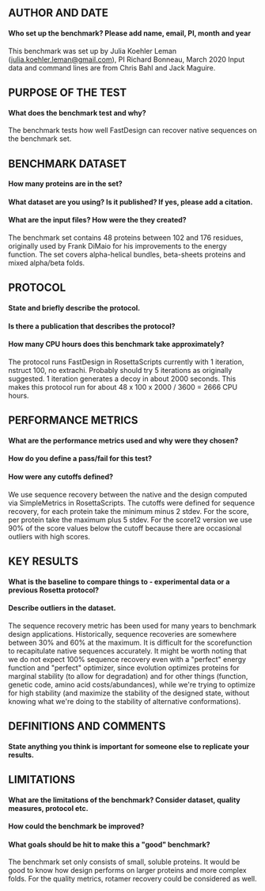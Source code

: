## AUTHOR AND DATE
#### Who set up the benchmark? Please add name, email, PI, month and year
This benchmark was set up by Julia Koehler Leman (julia.koehler.leman@gmail.com), PI Richard Bonneau, March 2020
Input data and command lines are from Chris Bahl and Jack Maguire. 

## PURPOSE OF THE TEST
#### What does the benchmark test and why?
The benchmark tests how well FastDesign can recover native sequences on the benchmark set.

## BENCHMARK DATASET
#### How many proteins are in the set?
#### What dataset are you using? Is it published? If yes, please add a citation.
#### What are the input files? How were the they created?
The benchmark set contains 48 proteins between 102 and 176 residues, originally used by Frank DiMaio for his improvements to the energy function. The set covers alpha-helical bundles, beta-sheets proteins and mixed alpha/beta folds.

## PROTOCOL
#### State and briefly describe the protocol.
#### Is there a publication that describes the protocol?
#### How many CPU hours does this benchmark take approximately?
The protocol runs FastDesign in RosettaScripts currently with 1 iteration, nstruct 100, no extrachi. Probably should try 5 iterations as originally suggested. 1 iteration generates a decoy in about 2000 seconds. This makes this protocol run for about 48 x 100 x 2000 / 3600 = 2666 CPU hours.

## PERFORMANCE METRICS
#### What are the performance metrics used and why were they chosen?
#### How do you define a pass/fail for this test?
#### How were any cutoffs defined?
We use sequence recovery between the native and the design computed via SimpleMetrics in RosettaScripts. The cutoffs were defined for sequence recovery, for each protein take the minimum minus 2 stdev. For the score, per protein take the maximum plus 5 stdev. For the score12 version we use 90% of the score values below the cutoff because there are occasional outliers with high scores. 

## KEY RESULTS
#### What is the baseline to compare things to - experimental data or a previous Rosetta protocol?
#### Describe outliers in the dataset. 
The sequence recovery metric has been used for many years to benchmark design applications. Historically, sequence recoveries are somewhere between 30% and 60% at the maximum. It is difficult for the scorefunction to recapitulate native sequences accurately. It might be worth noting that we do not expect 100% sequence recovery even with a "perfect" energy function and "perfect" optimizer, since evolution optimizes proteins for marginal stability (to allow for degradation) and for other things (function, genetic code, amino acid costs/abundances), while we're trying to optimize for high stability (and maximize the stability of the designed state, without knowing what we're doing to the stability of alternative conformations).

## DEFINITIONS AND COMMENTS
#### State anything you think is important for someone else to replicate your results. 

## LIMITATIONS
#### What are the limitations of the benchmark? Consider dataset, quality measures, protocol etc. 
#### How could the benchmark be improved?
#### What goals should be hit to make this a "good" benchmark?
The benchmark set only consists of small, soluble proteins. It would be good to know how design performs on larger proteins and more complex folds. For the quality metrics, rotamer recovery could be considered as well. 
